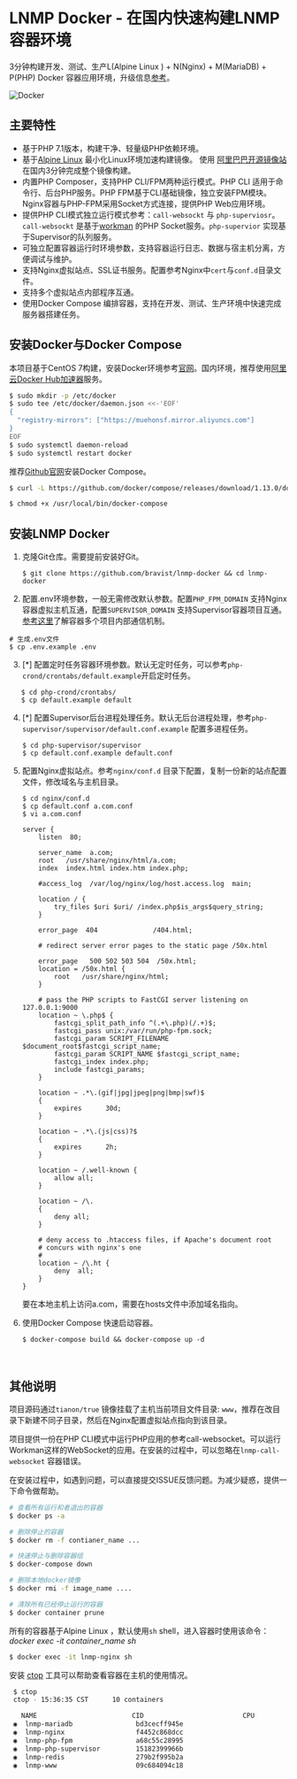 # LNMP Docker - 在国内快速构建LNMP容器环境

3分钟构建开发、测试、生产L(Alpine Linux ) + N(Nginx) + M(MariaDB) + P(PHP) Docker 容器应用环境，升级信息[参考](https://github.com/bravist/lnmp-docker/releases )。

![Docker](./docker.png)



## 主要特性

+ 基于PHP 7.1版本，构建干净、轻量级PHP依赖环境。
+ 基于[Alpine Linux](https://alpinelinux.org/) 最小化Linux环境加速构建镜像。 使用 [阿里巴巴开源镜像站](https://opsx.alibaba.com/mirror) 在国内3分钟完成整个镜像构建。
+ 内置PHP Composer，支持PHP CLI/FPM两种运行模式。PHP CLI 适用于命令行、后台PHP服务。PHP FPM基于CLI基础镜像，独立安装FPM模块。Nginx容器与PHP-FPM采用Socket方式连接，提供PHP Web应用环境。
+ 提供PHP CLI模式独立运行模式参考：`call-websockt` 与 `php-superviosr`。`call-websockt` 是基于[workman](http://www.workerman.net/) 的PHP Socket服务。`php-supervior` 实现基于Supervisor的队列服务。
+ 可独立配置容器运行时环境参数，支持容器运行日志、数据与宿主机分离，方便调试与维护。
+ 支持Nginx虚拟站点、SSL证书服务。配置参考Nginx中`cert`与`conf.d`目录文件。
+ 支持多个虚拟站点内部程序互通。
+ 使用Docker Compose 编排容器，支持在开发、测试、生产环境中快速完成服务器搭建任务。



## 安装Docker与Docker Compose

本项目基于CentOS 7构建，安装Docker环境参考[官网](https://docs.docker.com/install/linux/docker-ce/centos/)。国内环境，推荐使用[阿里云Docker Hub加速器](https://cr.console.aliyun.com/#/accelerator)服务。

```bash
$ sudo mkdir -p /etc/docker
$ sudo tee /etc/docker/daemon.json <<-'EOF'
{
  "registry-mirrors": ["https://muehonsf.mirror.aliyuncs.com"]
}
EOF
$ sudo systemctl daemon-reload
$ sudo systemctl restart docker
```

推荐[Github官网](https://github.com/docker/compose/releases)安装Docker Compose。

```bash
$ curl -L https://github.com/docker/compose/releases/download/1.13.0/docker-compose-`uname -s`-`uname -m` > /usr/local/bin/docker-compose

$ chmod +x /usr/local/bin/docker-compose
```

## 安装LNMP Docker

1. 克隆Git仓库。需要提前安装好Git。

   ```shell
   $ git clone https://github.com/bravist/lnmp-docker && cd lnmp-docker
   ```


2. 配置.env环境参数，一般无需修改默认参数。配置`PHP_FPM_DOMAIN` 支持Nginx容器虚拟主机互通，配置`SUPERVISOR_DOMAIN` 支持Supervisor容器项目互通。[参考这里](https://github.com/laradock/laradock/issues/435)了解容器多个项目内部通信机制。

```shell
# 生成.env文件
$ cp .env.example .env
```

3. [*] 配置定时任务容器环境参数。默认无定时任务，可以参考`php-crond/crontabs/default.example`开启定时任务。

```shell
   $ cd php-crond/crontabs/
   $ cp default.example default
```
4. [*] 配置Supervisor后台进程处理任务。默认无后台进程处理，参考`php-supervisor/supervisor/default.conf.example` 配置多进程任务。

   ```shell
   $ cd php-supervisor/supervisor
   $ cp default.conf.example default.conf
   ```

5. 配置Nginx虚拟站点。参考`nginx/conf.d` 目录下配置，复制一份新的站点配置文件，修改域名与主机目录。

     ```shell
     $ cd nginx/conf.d
     $ cp default.conf a.com.conf
     $ vi a.com.conf

     server {
         listen  80;

         server_name  a.com;
         root   /usr/share/nginx/html/a.com;
         index  index.html index.htm index.php;

         #access_log  /var/log/nginx/log/host.access.log  main;

         location / {
             try_files $uri $uri/ /index.php$is_args$query_string;
         }

         error_page  404              /404.html;

         # redirect server error pages to the static page /50x.html

         error_page   500 502 503 504  /50x.html;
         location = /50x.html {
             root   /usr/share/nginx/html;
         }

         # pass the PHP scripts to FastCGI server listening on 127.0.0.1:9000
         location ~ \.php$ {
             fastcgi_split_path_info ^(.+\.php)(/.+)$;
             fastcgi_pass unix:/var/run/php-fpm.sock;
             fastcgi_param SCRIPT_FILENAME $document_root$fastcgi_script_name;
             fastcgi_param SCRIPT_NAME $fastcgi_script_name;
             fastcgi_index index.php;
             include fastcgi_params;
         }

         location ~ .*\.(gif|jpg|jpeg|png|bmp|swf)$
         {
             expires      30d;
         }

         location ~ .*\.(js|css)?$
         {
             expires      2h;
         }

         location ~ /.well-known {
             allow all;
         }

         location ~ /\.
         {
             deny all;
         }

         # deny access to .htaccess files, if Apache's document root
         # concurs with nginx's one
         #
         location ~ /\.ht {
             deny  all;
         }
     }

     ```

     要在本地主机上访问a.com，需要在hosts文件中添加域名指向。

6. 使用Docker Compose 快速启动容器。

     ```shell
     $ docker-compose build && docker-compose up -d
     ```

     ​

## 其他说明

项目源码通过`tianon/true` 镜像挂载了主机当前项目文件目录: `www`，推荐在改目录下新建不同子目录，然后在Nginx配置虚拟站点指向到该目录。

项目提供一份在PHP CLI模式中运行PHP应用的参考call-websocket。可以运行Workman这样的WebSocket的应用。在安装的过程中，可以忽略在`lnmp-call-websocket` 容器错误。

在安装过程中，如遇到问题，可以直接提交ISSUE反馈问题。为减少疑惑，提供一下命令做帮助。

```bash
# 查看所有运行和者退出的容器
$ docker ps -a

# 删除停止的容器
$ docker rm -f contianer_name ...

# 快速停止与删除容器组
$ docker-compose down 

# 删除本地docker镜像
$ docker rmi -f image_name ....

# 清除所有已经停止运行的容器
$ docker container prune
```
所有的容器基于Alpine Linux ，默认使用`sh` shell，进入容器时使用该命令：*docker exec -it container_name sh*

```bash
$ docker exec -it lnmp-nginx sh
```
安装 [ctop](https://github.com/bcicen/ctop) 工具可以帮助查看容器在主机的使用情况。

```bash
 $ ctop
 ctop - 15:36:35 CST      10 containers

   NAME                        CID                         CPU                         MEM                         NET RX/TX                   IO R/W                      PIDS
 ◉  lnmp-mariadb                bd3cecff945e                             0%                     179M / 7.64G        90K / 276K                  27M / 0B                    0
 ◉  lnmp-nginx                  f4452c868dcc                             0%                      8M / 7.64G         14M / 5M                    5M / 0B                     0
 ◉  lnmp-php-fpm                a68c55c28995                             0%                      72M / 7.64G        1M / 13M                    20M / 0B                    0
 ◉  lnmp-php-supervisor         15182399966b                             1%                     1.8G / 7.64G        92M / 145M                  26M / 0B                    0
 ◉  lnmp-redis                  279b2f995b2a                             0%                      8M / 7.64G         62M / 16M                   2M / 0B                     0
 ◉  lnmp-www                    09c684094c18                              -                           -             -                           -                           -  
```
